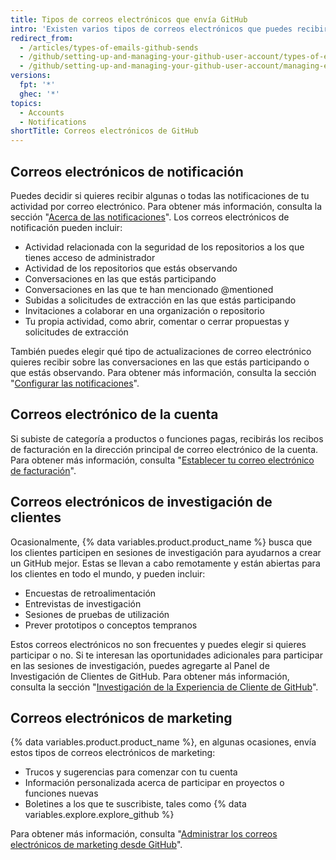 ```yaml
---
title: Tipos de correos electrónicos que envía GitHub
intro: 'Existen varios tipos de correos electrónicos que puedes recibir de {% data variables.product.product_name %}, incluyendo notificaciones, información de cuenta, invitaciones de investigación de clientes y comunicaciones de marketing.'
redirect_from:
  - /articles/types-of-emails-github-sends
  - /github/setting-up-and-managing-your-github-user-account/types-of-emails-github-sends
  - /github/setting-up-and-managing-your-github-user-account/managing-email-preferences/types-of-emails-github-sends
versions:
  fpt: '*'
  ghec: '*'
topics:
  - Accounts
  - Notifications
shortTitle: Correos electrónicos de GitHub
---
```


## Correos electrónicos de notificación

Puedes decidir si quieres recibir algunas o todas las notificaciones de tu actividad por correo electrónico. Para obtener más información, consulta la sección "[Acerca de las notificaciones](/github/managing-subscriptions-and-notifications-on-github/about-notifications)". Los correos electrónicos de notificación pueden incluir:

- Actividad relacionada con la seguridad de los repositorios a los que tienes acceso de administrador
- Actividad de los repositorios que estás observando
- Conversaciones en las que estás participando
- Conversaciones en las que te han mencionado @mentioned
- Subidas a solicitudes de extracción en las que estás participando
- Invitaciones a colaborar en una organización o repositorio
- Tu propia actividad, como abrir, comentar o cerrar propuestas y solicitudes de extracción

También puedes elegir qué tipo de actualizaciones de correo electrónico quieres recibir sobre las conversaciones en las que estás participando o que estás observando. Para obtener más información, consulta la sección "[Configurar las notificaciones](/github/managing-subscriptions-and-notifications-on-github/configuring-notifications)".

## Correos electrónico de la cuenta

Si subiste de categoría a productos o funciones pagas, recibirás los recibos de facturación en la dirección principal de correo electrónico de la cuenta. Para obtener más información, consulta "[Establecer tu correo electrónico de facturación](/articles/setting-your-billing-email)".

## Correos electrónicos de investigación de clientes

Ocasionalmente, {% data variables.product.product_name %} busca que los clientes participen en sesiones de investigación para ayudarnos a crear un GitHub mejor. Estas se llevan a cabo remotamente y están abiertas para los clientes en todo el mundo, y pueden incluir:

- Encuestas de retroalimentación
- Entrevistas de investigación
- Sesiones de pruebas de utilización
- Prever prototipos o conceptos tempranos

Estos correos electrónicos no son frecuentes y puedes elegir si quieres participar o no. Si te interesan las oportunidades adicionales para participar en las sesiones de investigación, puedes agregarte al Panel de Investigación de Clientes de GitHub. Para obtener más información, consulta la sección "[Investigación de la Experiencia de Cliente de GitHub](https://cxr.github.com)".

## Correos electrónicos de marketing

{% data variables.product.product_name %}, en algunas ocasiones, envía estos tipos de correos electrónicos de marketing:

- Trucos y sugerencias para comenzar con tu cuenta
- Información personalizada acerca de participar en proyectos o funciones nuevas
- Boletines a los que te suscribiste, tales como {% data variables.explore.explore_github %}

Para obtener más información, consulta "[Administrar los correos electrónicos de marketing desde GitHub](/articles/managing-marketing-emails-from-github)".
